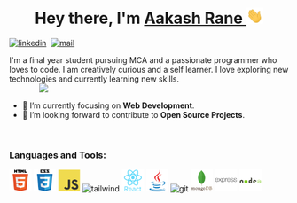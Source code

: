 <h1 align="center">Hey there, I'm <a  href="https://github.com/aakashrane08">Aakash Rane </a> <img  src="https://raw.githubusercontent.com/ABSphreak/ABSphreak/master/gifs/Hi.gif" width="30"></h1>

[![linkedin](https://img.shields.io/badge/LinkedIn-0077B5?style=for-the-badge&logo=linkedin&logoColor=white)](https://www.linkedin.com/in/aakash-rane-0050b626a)&nbsp;
[![mail](https://img.shields.io/badge/Mail-6001D2?style=for-the-badge&logo=gmail&logoColor=white)](mailto:aakash.rane.008@gmail.com)&nbsp;

I'm a final year student pursuing MCA and a passionate programmer who loves to code. I am creatively curious and a self learner. I love exploring new technologies and currently learning new skills.  <br> 
<img align='right' src="https://wallpaperaccess.com/full/5673721.jpg" width="450">
<br/>
- 🌱 I’m currently focusing on **Web Development**.
- 💬 I’m looking forward to contribute to **Open Source Projects**.

<br>

<h3 align="left">Languages and Tools:</h3>


<p align="left"> 
  <img src="https://raw.githubusercontent.com/devicons/devicon/master/icons/html5/html5-original-wordmark.svg" alt="html5" width="40" height="40"/> 
  <img src="https://raw.githubusercontent.com/devicons/devicon/master/icons/css3/css3-original-wordmark.svg" alt="css3" width="40" height="40"/> 
  <img src="https://raw.githubusercontent.com/devicons/devicon/master/icons/javascript/javascript-original.svg" alt="javascript" width="40" height="40"/> 
  <img src="https://www.vectorlogo.zone/logos/tailwindcss/tailwindcss-icon.svg" alt="tailwind" width="40" height="40"/> 
  <img src="https://raw.githubusercontent.com/devicons/devicon/master/icons/react/react-original-wordmark.svg" alt="react" width="40" height="40"/>
  <img src="https://raw.githubusercontent.com/devicons/devicon/master/icons/java/java-original.svg" alt="java" width="40" height="40"/> 
  <img src="https://www.vectorlogo.zone/logos/git-scm/git-scm-icon.svg" alt="git" width="40" height="40"/> 
  <img src="https://raw.githubusercontent.com/devicons/devicon/master/icons/mongodb/mongodb-original-wordmark.svg" alt="mongodb" width="40" height="40"/> 
  <img src="https://raw.githubusercontent.com/devicons/devicon/master/icons/express/express-original-wordmark.svg" alt="express" width="40" height="40"/> 
  <img src="https://raw.githubusercontent.com/devicons/devicon/master/icons/nodejs/nodejs-original-wordmark.svg" alt="nodejs" width="40" height="40"/>
</p>
